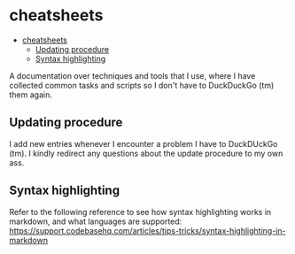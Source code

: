 # cheatsheets
<!--ts-->
   * [cheatsheets](README.md#cheatsheets)
      * [Updating procedure](README.md#updating-procedure)
      * [Syntax highlighting](README.md#syntax-highlighting)

<!-- Added by: runner, at: Fri Feb  5 22:48:43 UTC 2021 -->

<!--te-->

A documentation over techniques and tools that I use, where I have collected common tasks and scripts so I don't have to DuckDuckGo (tm) them again.

## Updating procedure

I add new entries whenever I encounter a problem I have to DuckDUckGo (tm). I kindly redirect any questions about the update procedure to my own ass.

## Syntax highlighting

Refer to the following reference to see how syntax highlighting works in markdown, and what languages are supported: https://support.codebasehq.com/articles/tips-tricks/syntax-highlighting-in-markdown
